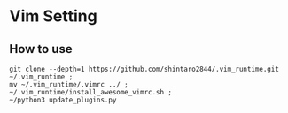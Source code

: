 # Vim Setting

## How to use

```
git clone --depth=1 https://github.com/shintaro2844/.vim_runtime.git ~/.vim_runtime ;
mv ~/.vim_runtime/.vimrc ../ ; 
~/.vim_runtime/install_awesome_vimrc.sh ; 
~/python3 update_plugins.py
```
